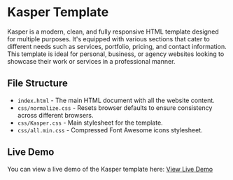 # Kasper Template

Kasper is a modern, clean, and fully responsive HTML template designed for multiple purposes. It's equipped with various sections that cater to different needs such as services, portfolio, pricing, and contact information. This template is ideal for personal, business, or agency websites looking to showcase their work or services in a professional manner.

## File Structure

- `index.html` - The main HTML document with all the website content.
- `css/normalize.css` - Resets browser defaults to ensure consistency across different browsers.
- `css/Kasper.css` - Main stylesheet for the template.
- `css/all.min.css` - Compressed Font Awesome icons stylesheet.

## Live Demo

You can view a live demo of the Kasper template here: [View Live Demo](https://yasserotani.github.io/html-css-project-2/)
